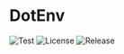 # DotEnv

![Test](https://img.shields.io/github/workflow/status/NobiDev/Spring-DotEnv/Test/main)
![License](https://img.shields.io/github/license/NobiDev/Spring-DotEnv)
![Release](https://img.shields.io/github/v/release/NobiDev/Spring-DotEnv)
